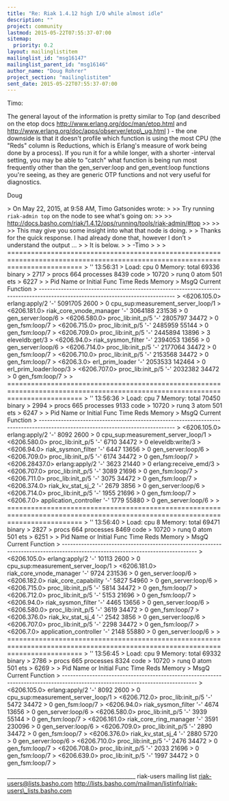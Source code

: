```yaml
---
title: "Re: Riak 1.4.12 high I/O while almost idle"
description: ""
project: community
lastmod: 2015-05-22T07:55:37-07:00
sitemap:
  priority: 0.2
layout: mailinglistitem
mailinglist_id: "msg16147"
mailinglist_parent_id: "msg16146"
author_name: "Doug Rohrer"
project_section: "mailinglistitem"
sent_date: 2015-05-22T07:55:37-07:00
---
```



Timo:

The general layout of the information is pretty similar to Top (and described 
on the etop docs http://www.erlang.org/doc/man/etop.html 
 and 
http://www.erlang.org/doc/apps/observer/etop\_ug.html 
) - the one downside is 
that it doesn't profile which function is using the most CPU (the "Reds" column 
is Reductions, which is Erlang's measure of work being done by a process). If 
you run it for a while longer, with a shorter -interval setting, you may be 
able to "catch" what function is being run most frequently other than the 
gen\_server:loop and gen\_event:loop functions you're seeing, as they are generic 
OTP functions and not very useful for diagnostics.

Doug

&gt; On May 22, 2015, at 9:58 AM, Timo Gatsonides  wrote:
&gt; 
&gt;&gt; Try running `riak-admin top` on the node to see what's going on:
&gt;&gt; 
&gt;&gt; http://docs.basho.com/riak/1.4.12/ops/running/tools/riak-admin/#top 
&gt;&gt; 
&gt;&gt; 
&gt;&gt; This may give you some insight into what that node is doing.
&gt; 
&gt; Thanks for the quick response. I had already done that, however I don’t 
&gt; understand the output … 
&gt; 
&gt; It is below.
&gt; 
&gt; -Timo
&gt; 
&gt; 
&gt; ===============================================================================================================================
&gt; '' 13:56:31
&gt; Load: cpu 0 Memory: total 69336 binary 
&gt; 2717
&gt; procs 664 processes 8439 code 
&gt; 10720
&gt; runq 0 atom 501 ets 
&gt; 6227
&gt; 
&gt; Pid Name or Initial Func Time Reds Memory 
&gt; MsgQ Current Function
&gt; -------------------------------------------------------------------------------------------------------------------------------
&gt; &lt;6206.105.0&gt; erlang:apply/2 '-' 5091705 2600 
&gt; 0 cpu\_sup:measurement\_server\_loop/1 
&gt; &lt;6206.181.0&gt; riak\_core\_vnode\_manager '-' 3064188 231536 
&gt; 0 gen\_server:loop/6 
&gt; &lt;6206.580.0&gt; proc\_lib:init\_p/5 '-' 2805797 34472 
&gt; 0 gen\_fsm:loop/7 
&gt; &lt;6206.715.0&gt; proc\_lib:init\_p/5 '-' 2485959 55144 
&gt; 0 gen\_fsm:loop/7 
&gt; &lt;6206.709.0&gt; proc\_lib:init\_p/5 '-' 2445894 13896 
&gt; 3 eleveldb:get/3 
&gt; &lt;6206.94.0&gt; riak\_sysmon\_filter '-' 2394053 13656 
&gt; 0 gen\_server:loop/6 
&gt; &lt;6206.714.0&gt; proc\_lib:init\_p/5 '-' 2177064 34472 
&gt; 0 gen\_fsm:loop/7 
&gt; &lt;6206.710.0&gt; proc\_lib:init\_p/5 '-' 2153568 34472 
&gt; 0 gen\_fsm:loop/7 
&gt; &lt;6206.3.0&gt; erl\_prim\_loader '-' 2053533 142464 
&gt; 0 erl\_prim\_loader:loop/3 
&gt; &lt;6206.707.0&gt; proc\_lib:init\_p/5 '-' 2032382 34472 
&gt; 0 gen\_fsm:loop/7 
&gt; 
&gt; ===============================================================================================================================
&gt; '' 13:56:36
&gt; Load: cpu 7 Memory: total 70450 binary 
&gt; 2994
&gt; procs 665 processes 9133 code 
&gt; 10720
&gt; runq 3 atom 501 ets 
&gt; 6247
&gt; 
&gt; Pid Name or Initial Func Time Reds Memory 
&gt; MsgQ Current Function
&gt; -------------------------------------------------------------------------------------------------------------------------------
&gt; &lt;6206.105.0&gt; erlang:apply/2 '-' 8092 2600 
&gt; 0 cpu\_sup:measurement\_server\_loop/1 
&gt; &lt;6206.580.0&gt; proc\_lib:init\_p/5 '-' 6710 34472 
&gt; 0 eleveldb:write/3 
&gt; &lt;6206.94.0&gt; riak\_sysmon\_filter '-' 6447 13656 
&gt; 0 gen\_server:loop/6 
&gt; &lt;6206.709.0&gt; proc\_lib:init\_p/5 '-' 6174 34472 
&gt; 0 gen\_fsm:loop/7 
&gt; &lt;6206.28437.0&gt; erlang:apply/2 '-' 3623 21440 
&gt; 0 erlang:receive\_emd/3 
&gt; &lt;6206.707.0&gt; proc\_lib:init\_p/5 '-' 3089 21696 
&gt; 0 gen\_fsm:loop/7 
&gt; &lt;6206.711.0&gt; proc\_lib:init\_p/5 '-' 3075 34472 
&gt; 0 gen\_fsm:loop/7 
&gt; &lt;6206.374.0&gt; riak\_kv\_stat\_sj\_2 '-' 2679 3856 
&gt; 0 gen\_server:loop/6 
&gt; &lt;6206.714.0&gt; proc\_lib:init\_p/5 '-' 1955 21696 
&gt; 0 gen\_fsm:loop/7 
&gt; &lt;6206.7.0&gt; application\_controller '-' 1779 55880 
&gt; 0 gen\_server:loop/6 
&gt; 
&gt; ===============================================================================================================================
&gt; '' 13:56:40
&gt; Load: cpu 8 Memory: total 69471 binary 
&gt; 2827
&gt; procs 664 processes 8469 code 
&gt; 10720
&gt; runq 0 atom 501 ets 
&gt; 6251
&gt; 
&gt; Pid Name or Initial Func Time Reds Memory 
&gt; MsgQ Current Function
&gt; -------------------------------------------------------------------------------------------------------------------------------
&gt; &lt;6206.105.0&gt; erlang:apply/2 '-' 10113 2600 
&gt; 0 cpu\_sup:measurement\_server\_loop/1 
&gt; &lt;6206.181.0&gt; riak\_core\_vnode\_manager '-' 9724 231536 
&gt; 0 gen\_server:loop/6 
&gt; &lt;6206.182.0&gt; riak\_core\_capability '-' 5827 54960 
&gt; 0 gen\_server:loop/6 
&gt; &lt;6206.715.0&gt; proc\_lib:init\_p/5 '-' 5814 34472 
&gt; 0 gen\_fsm:loop/7 
&gt; &lt;6206.712.0&gt; proc\_lib:init\_p/5 '-' 5153 21696 
&gt; 0 gen\_fsm:loop/7 
&gt; &lt;6206.94.0&gt; riak\_sysmon\_filter '-' 4465 13656 
&gt; 0 gen\_server:loop/6 
&gt; &lt;6206.580.0&gt; proc\_lib:init\_p/5 '-' 3619 34472 
&gt; 0 gen\_fsm:loop/7 
&gt; &lt;6206.376.0&gt; riak\_kv\_stat\_sj\_4 '-' 2542 3856 
&gt; 0 gen\_server:loop/6 
&gt; &lt;6206.707.0&gt; proc\_lib:init\_p/5 '-' 2298 34472 
&gt; 0 gen\_fsm:loop/7 
&gt; &lt;6206.7.0&gt; application\_controller '-' 2148 55880 
&gt; 0 gen\_server:loop/6 
&gt; 
&gt; ===============================================================================================================================
&gt; '' 13:56:45
&gt; Load: cpu 9 Memory: total 69332 binary 
&gt; 2786
&gt; procs 665 processes 8324 code 
&gt; 10720
&gt; runq 0 atom 501 ets 
&gt; 6269
&gt; 
&gt; Pid Name or Initial Func Time Reds Memory 
&gt; MsgQ Current Function
&gt; -------------------------------------------------------------------------------------------------------------------------------
&gt; &lt;6206.105.0&gt; erlang:apply/2 '-' 8092 2600 
&gt; 0 cpu\_sup:measurement\_server\_loop/1 
&gt; &lt;6206.712.0&gt; proc\_lib:init\_p/5 '-' 5472 34472 
&gt; 0 gen\_fsm:loop/7 
&gt; &lt;6206.94.0&gt; riak\_sysmon\_filter '-' 4674 13656 
&gt; 0 gen\_server:loop/6 
&gt; &lt;6206.580.0&gt; proc\_lib:init\_p/5 '-' 3939 55144 
&gt; 0 gen\_fsm:loop/7 
&gt; &lt;6206.161.0&gt; riak\_core\_ring\_manager '-' 3591 230096 
&gt; 0 gen\_server:loop/6 
&gt; &lt;6206.709.0&gt; proc\_lib:init\_p/5 '-' 2890 34472 
&gt; 0 gen\_fsm:loop/7 
&gt; &lt;6206.376.0&gt; riak\_kv\_stat\_sj\_4 '-' 2880 5720 
&gt; 0 gen\_server:loop/6 
&gt; &lt;6206.710.0&gt; proc\_lib:init\_p/5 '-' 2476 34472 
&gt; 0 gen\_fsm:loop/7 
&gt; &lt;6206.708.0&gt; proc\_lib:init\_p/5 '-' 2033 21696 
&gt; 0 gen\_fsm:loop/7 
&gt; &lt;6206.639.0&gt; proc\_lib:init\_p/5 '-' 1997 34472 
&gt; 0 gen\_fsm:loop/7 
&gt; 

\_\_\_\_\_\_\_\_\_\_\_\_\_\_\_\_\_\_\_\_\_\_\_\_\_\_\_\_\_\_\_\_\_\_\_\_\_\_\_\_\_\_\_\_\_\_\_
riak-users mailing list
riak-users@lists.basho.com
http://lists.basho.com/mailman/listinfo/riak-users\_lists.basho.com

